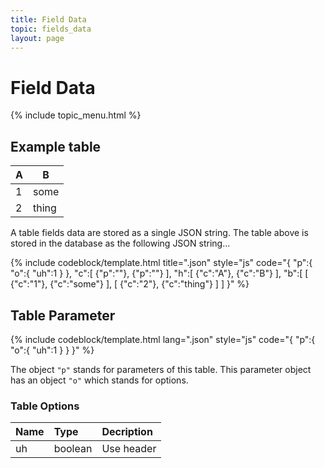 ```yaml
---
title: Field Data
topic: fields_data
layout: page
---
```


# Field Data

{% include topic_menu.html %}

## Example table

<table class="sample-table">
	<thead>
		<th>A</th>
		<th>B</th>
	</thead>
	<tbody>
		<tr>
			<td>1</td>
			<td>some</td>
		</tr>
		<tr>
			<td>2</td>
			<td>thing</td>
		</tr>
	</tbody>
</table>

A table fields data are stored as a single JSON string. The table above is stored in the database as the following JSON string…

{% include codeblock/template.html
title=".json"
style="js"
code="{
	&quot;p&quot;:{
		&quot;o&quot;:{
			&quot;uh&quot;:1
		}
	},
	&quot;c&quot;:[
		{&quot;p&quot;:&quot;&quot;},
		{&quot;p&quot;:&quot;&quot;}
	],
	&quot;h&quot;:[
		{&quot;c&quot;:&quot;A&quot;},
		{&quot;c&quot;:&quot;B&quot;}
	],
	&quot;b&quot;:[
		[
			{&quot;c&quot;:&quot;1&quot;},
			{&quot;c&quot;:&quot;some&quot;}
		],
		[
			{&quot;c&quot;:&quot;2&quot;},
			{&quot;c&quot;:&quot;thing&quot;}
		]
	]
}"
%}



## Table Parameter

{% include codeblock/template.html
lang=".json"
style="js"
code="{
	&quot;p&quot;:{
		&quot;o&quot;:{
			&quot;uh&quot;:1
		}
	}
}"
%}

The object `"p"` stands for parameters of this table. This parameter object has an object `"o"` which stands for options.

### Table Options

| Name           | Type           | Decription     |
| :------------- | :------------- | :------------- |
| uh             | boolean        | Use header     |
